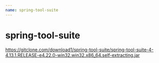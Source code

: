 ```yaml
---
name: spring-tool-suite
---
```


# spring-tool-suite

https://gitclone.com/download1/spring-tool-suite/spring-tool-suite-4-4.13.1.RELEASE-e4.22.0-win32.win32.x86_64.self-extracting.jar